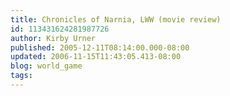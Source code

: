 ```yaml
---
title: Chronicles of Narnia, LWW (movie review)
id: 113431624281987726
author: Kirby Urner
published: 2005-12-11T08:14:00.000-08:00
updated: 2006-11-15T11:43:05.413-08:00
blog: world_game
tags: 
---
```


